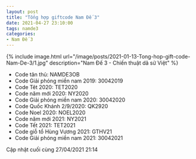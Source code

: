 ```yaml
---
layout: post
title: "Tổng hợp giftcode Nam Đế 3"
date: 2021-04-27 23:10:00
tags: namde3
categories:
- Nam Đế 3
---
```


{% include image.html url="/image/posts/2021-01-13-Tong-hop-gift-code-Nam-De-3/1.jpg" description="Nam Đế 3 - Chiến thuật dã sử Việt" %}

- Code tân thủ: NAMDE3OB
- Code Giải phóng miền nam 2019: 30042019
- Code Têt 2020: TET2020
- Code năm mới 2020: NY2020
- Code Giải phóng miền nam 2020: 30042020
- Code Quốc Khánh 2/9/2020: QK2920
- Code Noel 2020: NOEL2020
- Code năm mới 2021: NY2021
- Code Tết 2021: TET2021
- Code giỗ tổ Hùng Vương 2021: GTHV21
- Code Giải phóng miền nam 2021: 30042021

Cập nhật cuối cùng 27/04/2021 21:14
